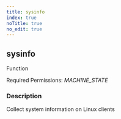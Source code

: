 ```yaml
---
title: sysinfo
index: true
noTitle: true
no_edit: true
---
```




<div class="vql_item"></div>


## sysinfo
<span class='vql_type pull-right page-header'>Function</span>


Required Permissions: 
<i class="linkcolour label pull-right label-success">MACHINE_STATE</i>

### Description

Collect system information on Linux clients


